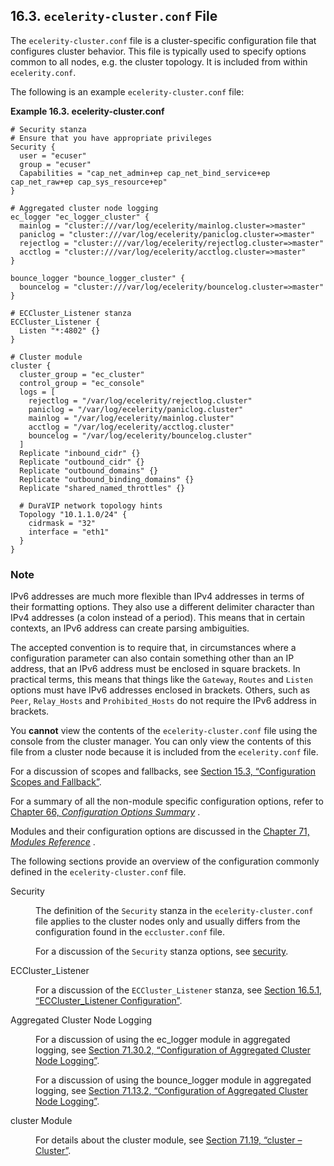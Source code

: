 ## 16.3. `ecelerity-cluster.conf` File

The `ecelerity-cluster.conf` file is a cluster-specific configuration file that configures cluster behavior. This file is typically used to specify options common to all nodes, e.g. the cluster topology. It is included from within `ecelerity.conf`.

The following is an example `ecelerity-cluster.conf` file:

<a name="conf.ref.ecelerity_cluster.conf.example"></a>

**Example 16.3. ecelerity-cluster.conf**

```
# Security stanza 
# Ensure that you have appropriate privileges
Security {
  user = "ecuser"
  group = "ecuser"
  Capabilities = "cap_net_admin+ep cap_net_bind_service+ep cap_net_raw+ep cap_sys_resource+ep"
}

# Aggregated cluster node logging
ec_logger "ec_logger_cluster" {
  mainlog = "cluster:///var/log/ecelerity/mainlog.cluster=>master"
  paniclog = "cluster:///var/log/ecelerity/paniclog.cluster=>master"
  rejectlog = "cluster:///var/log/ecelerity/rejectlog.cluster=>master"
  acctlog = "cluster:///var/log/ecelerity/acctlog.cluster=>master"
}

bounce_logger "bounce_logger_cluster" {
  bouncelog = "cluster:///var/log/ecelerity/bouncelog.cluster=>master"
}

# ECCluster_Listener stanza
ECCluster_Listener {
  Listen "*:4802" {}
}

# Cluster module 
cluster {
  cluster_group = "ec_cluster"
  control_group = "ec_console"
  logs = [
    rejectlog = "/var/log/ecelerity/rejectlog.cluster"
    paniclog = "/var/log/ecelerity/paniclog.cluster"
    mainlog = "/var/log/ecelerity/mainlog.cluster"
    acctlog = "/var/log/ecelerity/acctlog.cluster"
    bouncelog = "/var/log/ecelerity/bouncelog.cluster"
  ]
  Replicate "inbound_cidr" {}
  Replicate "outbound_cidr" {}
  Replicate "outbound_domains" {}
  Replicate "outbound_binding_domains" {}
  Replicate "shared_named_throttles" {}

  # DuraVIP network topology hints
  Topology "10.1.1.0/24" {
    cidrmask = "32"
    interface = "eth1"
  }
}
```

### Note

IPv6 addresses are much more flexible than IPv4 addresses in terms of their formatting options. They also use a different delimiter character than IPv4 addresses (a colon instead of a period). This means that in certain contexts, an IPv6 address can create parsing ambiguities.

The accepted convention is to require that, in circumstances where a configuration parameter can also contain something other than an IP address, that an IPv6 address must be enclosed in square brackets. In practical terms, this means that things like the `Gateway`, `Routes` and `Listen` options must have IPv6 addresses enclosed in brackets. Others, such as `Peer`, `Relay_Hosts` and `Prohibited_Hosts` do not require the IPv6 address in brackets.

You **cannot** view the contents of the `ecelerity-cluster.conf` file using the console from the cluster manager. You can only view the contents of this file from a cluster node because it is included from the `ecelerity.conf` file.

For a discussion of scopes and fallbacks, see [Section 15.3, “Configuration Scopes and Fallback”](ecelerity.conf.fallback.php "15.3. Configuration Scopes and Fallback").

For a summary of all the non-module specific configuration options, refer to [Chapter 66, *Configuration Options Summary*](config.options.summary.php "Chapter 66. Configuration Options Summary") .

Modules and their configuration options are discussed in the [Chapter 71, *Modules Reference*](modules.php "Chapter 71. Modules Reference") .

The following sections provide an overview of the configuration commonly defined in the `ecelerity-cluster.conf` file.

<dl class="variablelist">

<dt>Security</dt>

<dd>

The definition of the `Security` stanza in the `ecelerity-cluster.conf` file applies to the cluster nodes only and usually differs from the configuration found in the `eccluster.conf` file.

For a discussion of the `Security` stanza options, see [security](conf.ref.security.php "security").

</dd>

<dt>ECCluster_Listener</dt>

<dd>

For a discussion of the `ECCluster_Listener` stanza, see [Section 16.5.1, “ECCluster_Listener Configuration”](cluster.listeners.php#eccluster_listener "16.5.1. ECCluster_Listener Configuration").

</dd>

<dt><a name="conf.ref.ecelerity_cluster.conf.logging"></a>Aggregated Cluster Node Logging</dt>

<dd>

For a discussion of using the ec_logger module in aggregated logging, see [Section 71.30.2, “Configuration of Aggregated Cluster Node Logging”](modules.ec_logger.php#modules.ec_logger.cluster "71.30.2. Configuration of Aggregated Cluster Node Logging").

For a discussion of using the bounce_logger module in aggregated logging, see [Section 71.13.2, “Configuration of Aggregated Cluster Node Logging”](modules.bounce_logger.php#modules.bounce_logger.cluster "71.13.2. Configuration of Aggregated Cluster Node Logging").

</dd>

<dt>cluster Module</dt>

<dd>

For details about the cluster module, see [Section 71.19, “cluster – Cluster”](modules.cluster.php "71.19. cluster – Cluster").

</dd>

</dl>
